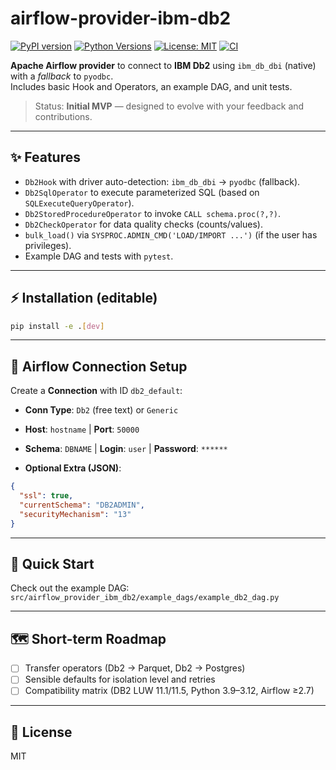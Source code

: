 # airflow-provider-ibm-db2

[![PyPI version](https://badge.fury.io/py/airflow-provider-ibm-db2.svg)](https://pypi.org/project/airflow-provider-ibm-db2/)
[![Python Versions](https://img.shields.io/pypi/pyversions/airflow-provider-ibm-db2.svg)](https://pypi.org/project/airflow-provider-ibm-db2/)
[![License: MIT](https://img.shields.io/badge/License-MIT-yellow.svg)](LICENSE)
[![CI](https://github.com/YOUR_GITHUB_USERNAME/airflow-provider-ibm-db2/actions/workflows/ci.yml/badge.svg)](https://github.com/YOUR_GITHUB_USERNAME/airflow-provider-ibm-db2/actions)

**Apache Airflow provider** to connect to **IBM Db2** using `ibm_db_dbi` (native) with a _fallback_ to `pyodbc`.  
Includes basic Hook and Operators, an example DAG, and unit tests.

> Status: **Initial MVP** — designed to evolve with your feedback and contributions.

---

## ✨ Features
- `Db2Hook` with driver auto-detection: `ibm_db_dbi` → `pyodbc` (fallback).
- `Db2SqlOperator` to execute parameterized SQL (based on `SQLExecuteQueryOperator`).
- `Db2StoredProcedureOperator` to invoke `CALL schema.proc(?,?)`.
- `Db2CheckOperator` for data quality checks (counts/values).
- `bulk_load()` via `SYSPROC.ADMIN_CMD('LOAD/IMPORT ...')` (if the user has privileges).
- Example DAG and tests with `pytest`.

---

## ⚡ Installation (editable)
```bash
pip install -e .[dev]
```

---

## 🔧 Airflow Connection Setup
Create a **Connection** with ID `db2_default`:

- **Conn Type**: `Db2` (free text) or `Generic`  
- **Host**: `hostname`  | **Port**: `50000`  
- **Schema**: `DBNAME`  | **Login**: `user` | **Password**: `******`  

- **Optional Extra (JSON)**:
```json
{
  "ssl": true,
  "currentSchema": "DB2ADMIN",
  "securityMechanism": "13"
}
```

---

## 🚀 Quick Start
Check out the example DAG:  
`src/airflow_provider_ibm_db2/example_dags/example_db2_dag.py`

---

## 🗺️ Short-term Roadmap
- [ ] Transfer operators (Db2 → Parquet, Db2 → Postgres)  
- [ ] Sensible defaults for isolation level and retries  
- [ ] Compatibility matrix (DB2 LUW 11.1/11.5, Python 3.9–3.12, Airflow ≥2.7)  

---

## 📜 License
MIT
